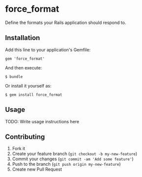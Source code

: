 # force_format

Define the formats your Rails application should respond to.

## Installation

Add this line to your application's Gemfile:

    gem 'force_format'

And then execute:

    $ bundle

Or install it yourself as:

    $ gem install force_format

## Usage

TODO: Write usage instructions here

## Contributing

1. Fork it
2. Create your feature branch (`git checkout -b my-new-feature`)
3. Commit your changes (`git commit -am 'Add some feature'`)
4. Push to the branch (`git push origin my-new-feature`)
5. Create new Pull Request
